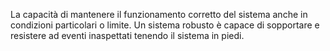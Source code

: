La capacità di mantenere il funzionamento corretto del sistema anche in condizioni particolari o limite. Un sistema robusto è capace di sopportare e resistere ad eventi inaspettati tenendo il sistema in piedi.